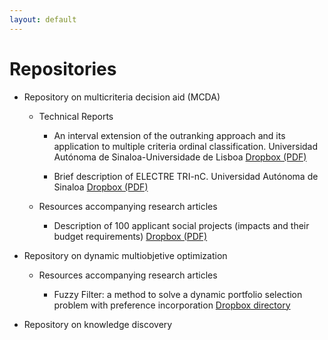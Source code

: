 ```yaml
---
layout: default
---
```


# Repositories


- Repository on multicriteria decision aid (MCDA)

    - Technical Reports

        - An interval extension of the outranking approach and its application to multiple criteria ordinal classification. Universidad Autónoma de Sinaloa-Universidade de Lisboa [Dropbox (PDF)](https://www.dropbox.com/s/zuauaazi9x3vjj0/TRFernandezE17.pdf?dl=0)
        
        - Brief description of ELECTRE TRI-nC. Universidad Autónoma de Sinaloa [Dropbox (PDF)](https://www.dropbox.com/s/rw08id4lqmpdpje/TRFernandezE19.pdf?dl=0)
        
    - Resources accompanying research articles

        - Description of 100 applicant social projects (impacts and their budget requirements) [Dropbox (PDF)](https://www.dropbox.com/s/t80u9kbdcub6jua/Projects%20Description.pdf?dl=0)
        

- Repository on dynamic multiobjetive optimization

    - Resources accompanying research articles

        - Fuzzy Filter: a method to solve a dynamic portfolio selection problem with preference incorporation [Dropbox directory](https://www.dropbox.com/sh/o9klxlxr94foe83/AAB7FzLUzqQBTiQpaQfBuL7fa?dl=0)


- Repository on knowledge discovery

